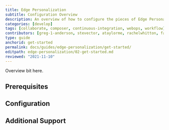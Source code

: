 ```yaml
---
title: Edge Personalization
subtitle: Configuration Overview
description: An overview of how to configure the pieces of Edge Personalization.
categories: [develop]
tags: [collaborate, composer, continuous-integration, webops, workflow]
contributors: [greg-1-anderson, stevector, ataylorme, rachelwhitton, fatimask, dgorton]
type: guide
anchorid: get-started
permalink: docs/guides/edge-personalization/get-started/
editpath: edge-personalization/02-get-started.md
reviewed: "2021-11-10"
---
```


Overview bit here.

## Prerequisites



## Configuration



## Additional Support

